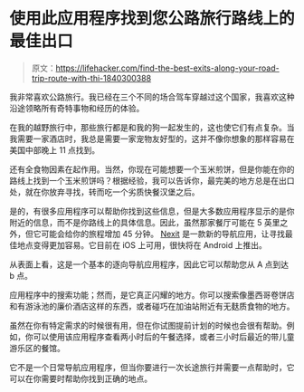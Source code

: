 # 使用此应用程序找到您公路旅行路线上的最佳出口

> 原文：<https://lifehacker.com/find-the-best-exits-along-your-road-trip-route-with-thi-1840300388>

我非常喜欢公路旅行。我已经在三个不同的场合驾车穿越过这个国家，我喜欢这种沿途领略所有奇特事物和经历的体验。



在我的越野旅行中，那些旅行都是和我的狗一起发生的，这也使它们有点复杂。当我需要一家酒店时，我总是需要一家宠物友好型的，这并不像你想象的那样容易在美国中部晚上 11 点找到。

还有全食物因素在起作用。当然，你现在可能想要一个玉米煎饼，但是你能在你的路线上找到一个玉米煎饼吗？根据经验，我可以告诉你，最完美的地方总是在出口处，就在你放弃寻找，转而吃一个劣质快餐汉堡之后。

是的，有很多应用程序可以帮助你找到这些信息，但是大多数应用程序显示的是你附近的信息，而不是你路线上的具体信息。因此，虽然那家餐厅可能在 5 英里之外，但它可能会给你的旅程增加 45 分钟。 [Nexit](https://nexit.app/) 是一款新的导航应用，让寻找最佳地点变得更加容易。它目前在 iOS 上可用，很快将在 Android 上推出。

从表面上看，这是一个基本的逐向导航应用程序，因此它可以帮助您从 A 点到达 b 点。

应用程序中的搜索功能；然而，是它真正闪耀的地方。你可以搜索像墨西哥卷饼店和有游泳池的廉价酒店这样的东西，或者碰巧在加油站附近有无麸质食物的地方。

虽然在你有特定需求的时候很有用，但在你试图提前计划的时候也会很有帮助。例如，你可以使用该应用程序查看两小时后的午餐选择，或者三小时后最近的带儿童游乐区的餐馆。

它不是一个日常导航应用程序，但当你要进行一次长途旅行并需要一点帮助时，它可以在你需要时帮助你找到正确的地点。